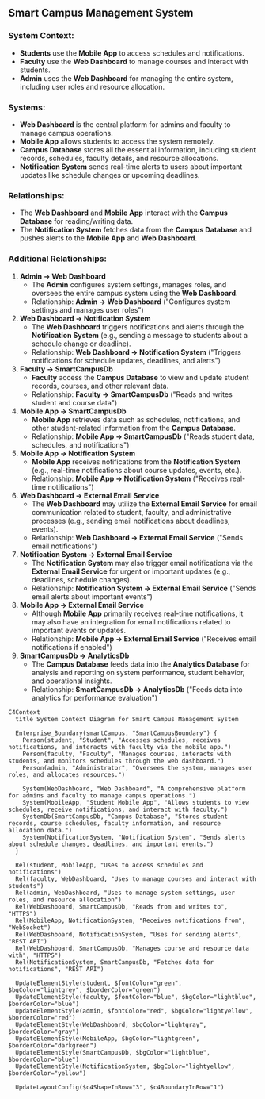 ## Smart Campus Management System

### System Context:
- **Students** use the **Mobile App** to access schedules and notifications.
- **Faculty** use the **Web Dashboard** to manage courses and interact with students.
- **Admin** uses the **Web Dashboard** for managing the entire system, including user roles and resource allocation.

### Systems:
- **Web Dashboard** is the central platform for admins and faculty to manage campus operations.
- **Mobile App** allows students to access the system remotely.
- **Campus Database** stores all the essential information, including student records, schedules, faculty details, and resource allocations.
- **Notification System** sends real-time alerts to users about important updates like schedule changes or upcoming deadlines.

### Relationships:
- The **Web Dashboard** and **Mobile App** interact with the **Campus Database** for reading/writing data.
- The **Notification System** fetches data from the **Campus Database** and pushes alerts to the **Mobile App** and **Web Dashboard**.

### Additional Relationships:
1. **Admin → Web Dashboard**  
   - The **Admin** configures system settings, manages roles, and oversees the entire campus system using the **Web Dashboard**.  
   - Relationship: **Admin → Web Dashboard** ("Configures system settings and manages user roles")
2. **Web Dashboard → Notification System**  
   - The **Web Dashboard** triggers notifications and alerts through the **Notification System** (e.g., sending a message to students about a schedule change or deadline).  
   - Relationship: **Web Dashboard → Notification System** ("Triggers notifications for schedule updates, deadlines, and alerts")
3. **Faculty → SmartCampusDb**  
   - **Faculty** access the **Campus Database** to view and update student records, courses, and other relevant data.  
   - Relationship: **Faculty → SmartCampusDb** ("Reads and writes student and course data")
4. **Mobile App → SmartCampusDb**  
   - **Mobile App** retrieves data such as schedules, notifications, and other student-related information from the **Campus Database**.  
   - Relationship: **Mobile App → SmartCampusDb** ("Reads student data, schedules, and notifications")
5. **Mobile App → Notification System**  
   - **Mobile App** receives notifications from the **Notification System** (e.g., real-time notifications about course updates, events, etc.).  
   - Relationship: **Mobile App → Notification System** ("Receives real-time notifications")
6. **Web Dashboard → External Email Service**  
   - The **Web Dashboard** may utilize the **External Email Service** for email communication related to student, faculty, and administrative processes (e.g., sending email notifications about deadlines, events).  
   - Relationship: **Web Dashboard → External Email Service** ("Sends email notifications")
7. **Notification System → External Email Service**  
   - The **Notification System** may also trigger email notifications via the **External Email Service** for urgent or important updates (e.g., deadlines, schedule changes).  
   - Relationship: **Notification System → External Email Service** ("Sends email alerts about important events")
8. **Mobile App → External Email Service**  
   - Although **Mobile App** primarily receives real-time notifications, it may also have an integration for email notifications related to important events or updates.  
   - Relationship: **Mobile App → External Email Service** ("Receives email notifications if enabled")
9. **SmartCampusDb → AnalyticsDb**  
   - The **Campus Database** feeds data into the **Analytics Database** for analysis and reporting on system performance, student behavior, and operational insights.  
   - Relationship: **SmartCampusDb → AnalyticsDb** ("Feeds data into analytics for performance evaluation")


```mermaid
C4Context
  title System Context Diagram for Smart Campus Management System

  Enterprise_Boundary(smartCampus, "SmartCampusBoundary") {
    Person(student, "Student", "Accesses schedules, receives notifications, and interacts with faculty via the mobile app.")
    Person(faculty, "Faculty", "Manages courses, interacts with students, and monitors schedules through the web dashboard.")
    Person(admin, "Administrator", "Oversees the system, manages user roles, and allocates resources.")

    System(WebDashboard, "Web Dashboard", "A comprehensive platform for admins and faculty to manage campus operations.")
    System(MobileApp, "Student Mobile App", "Allows students to view schedules, receive notifications, and interact with faculty.")
    SystemDb(SmartCampusDb, "Campus Database", "Stores student records, course schedules, faculty information, and resource allocation data.")
    System(NotificationSystem, "Notification System", "Sends alerts about schedule changes, deadlines, and important events.")
  }

  Rel(student, MobileApp, "Uses to access schedules and notifications")
  Rel(faculty, WebDashboard, "Uses to manage courses and interact with students")
  Rel(admin, WebDashboard, "Uses to manage system settings, user roles, and resource allocation")
  Rel(WebDashboard, SmartCampusDb, "Reads from and writes to", "HTTPS")
  Rel(MobileApp, NotificationSystem, "Receives notifications from", "WebSocket")
  Rel(WebDashboard, NotificationSystem, "Uses for sending alerts", "REST API")
  Rel(WebDashboard, SmartCampusDb, "Manages course and resource data with", "HTTPS")
  Rel(NotificationSystem, SmartCampusDb, "Fetches data for notifications", "REST API")

  UpdateElementStyle(student, $fontColor="green", $bgColor="lightgrey", $borderColor="green")
  UpdateElementStyle(faculty, $fontColor="blue", $bgColor="lightblue", $borderColor="blue")
  UpdateElementStyle(admin, $fontColor="red", $bgColor="lightyellow", $borderColor="red")
  UpdateElementStyle(WebDashboard, $bgColor="lightgray", $borderColor="gray")
  UpdateElementStyle(MobileApp, $bgColor="lightgreen", $borderColor="darkgreen")
  UpdateElementStyle(SmartCampusDb, $bgColor="lightblue", $borderColor="blue")
  UpdateElementStyle(NotificationSystem, $bgColor="lightyellow", $borderColor="yellow")

  UpdateLayoutConfig($c4ShapeInRow="3", $c4BoundaryInRow="1")
